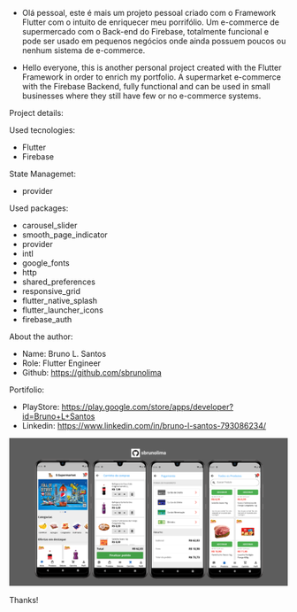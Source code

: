  - Olá pessoal, este é mais um projeto pessoal criado com o Framework Flutter com o intuito de enriquecer meu porrifólio. Um e-commerce de supermercado  com o Back-end do Firebase, totalmente funcional e pode ser usado em  pequenos negócios onde ainda possuem poucos ou nenhum sistema de e-commerce.

 - Hello everyone, this is another personal project created with the Flutter Framework in order to enrich my portfolio. A supermarket e-commerce with the Firebase Backend, fully functional and can be used in small businesses where they still have few or no e-commerce systems.

Project details:

Used tecnologies:
 - Flutter
 - Firebase

State Managemet:
 - provider

Used packages:
 - carousel_slider
 - smooth_page_indicator
 - provider
 - intl
 - google_fonts
 - http
 - shared_preferences
 - responsive_grid
 - flutter_native_splash
 - flutter_launcher_icons
 - firebase_auth

About the author:
 - Name: Bruno L. Santos
 - Role: Flutter Engineer
 - Github: https://github.com/sbrunolima

Portifolio:
 - PlayStore: https://play.google.com/store/apps/developer?id=Bruno+L+Santos
 - Linkedin: https://www.linkedin.com/in/bruno-l-santos-793086234/

![APP image](https://raw.githubusercontent.com/sbrunolima/images/main/Shop%20APP.png)

Thanks!
